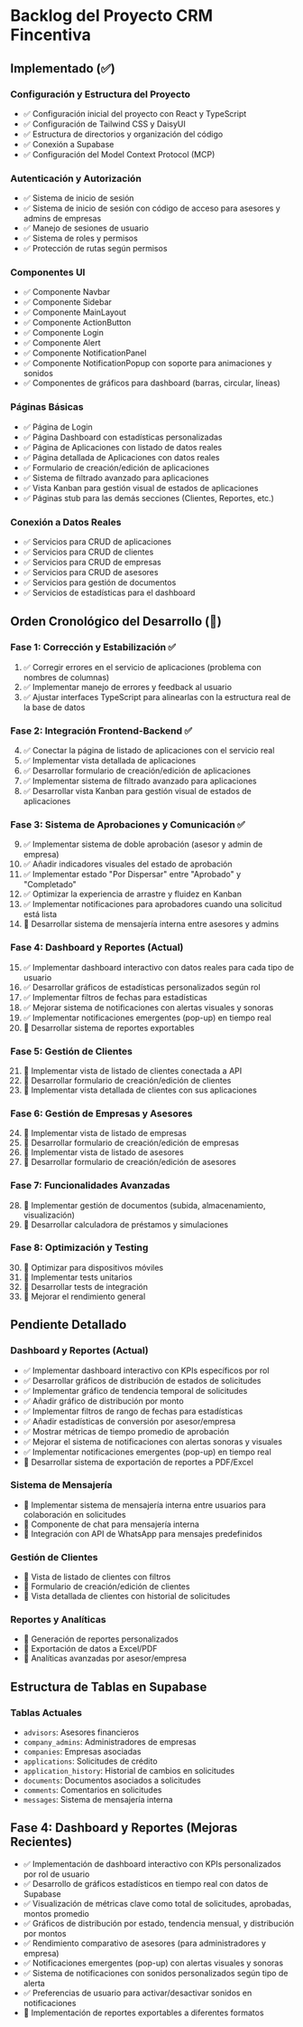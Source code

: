 # Backlog del Proyecto CRM Fincentiva

## Implementado (✅)

### Configuración y Estructura del Proyecto
- ✅ Configuración inicial del proyecto con React y TypeScript
- ✅ Configuración de Tailwind CSS y DaisyUI
- ✅ Estructura de directorios y organización del código
- ✅ Conexión a Supabase
- ✅ Configuración del Model Context Protocol (MCP)

### Autenticación y Autorización
- ✅ Sistema de inicio de sesión
- ✅ Sistema de inicio de sesión con código de acceso para asesores y admins de empresas
- ✅ Manejo de sesiones de usuario
- ✅ Sistema de roles y permisos
- ✅ Protección de rutas según permisos

### Componentes UI
- ✅ Componente Navbar
- ✅ Componente Sidebar
- ✅ Componente MainLayout
- ✅ Componente ActionButton 
- ✅ Componente Login
- ✅ Componente Alert
- ✅ Componente NotificationPanel
- ✅ Componente NotificationPopup con soporte para animaciones y sonidos
- ✅ Componentes de gráficos para dashboard (barras, circular, líneas)

### Páginas Básicas
- ✅ Página de Login
- ✅ Página Dashboard con estadísticas personalizadas
- ✅ Página de Aplicaciones con listado de datos reales
- ✅ Página detallada de Aplicaciones con datos reales
- ✅ Formulario de creación/edición de aplicaciones
- ✅ Sistema de filtrado avanzado para aplicaciones
- ✅ Vista Kanban para gestión visual de estados de aplicaciones
- ✅ Páginas stub para las demás secciones (Clientes, Reportes, etc.)

### Conexión a Datos Reales
- ✅ Servicios para CRUD de aplicaciones
- ✅ Servicios para CRUD de clientes
- ✅ Servicios para CRUD de empresas
- ✅ Servicios para CRUD de asesores
- ✅ Servicios para gestión de documentos
- ✅ Servicios de estadísticas para el dashboard

## Orden Cronológico del Desarrollo (🔢)

### Fase 1: Corrección y Estabilización ✅
1. ✅ Corregir errores en el servicio de aplicaciones (problema con nombres de columnas)
2. ✅ Implementar manejo de errores y feedback al usuario
3. ✅ Ajustar interfaces TypeScript para alinearlas con la estructura real de la base de datos

### Fase 2: Integración Frontend-Backend ✅
4. ✅ Conectar la página de listado de aplicaciones con el servicio real
5. ✅ Implementar vista detallada de aplicaciones
6. ✅ Desarrollar formulario de creación/edición de aplicaciones
7. ✅ Implementar sistema de filtrado avanzado para aplicaciones
8. ✅ Desarrollar vista Kanban para gestión visual de estados de aplicaciones

### Fase 3: Sistema de Aprobaciones y Comunicación ✅
9. ✅ Implementar sistema de doble aprobación (asesor y admin de empresa)
10. ✅ Añadir indicadores visuales del estado de aprobación
11. ✅ Implementar estado "Por Dispersar" entre "Aprobado" y "Completado"
12. ✅ Optimizar la experiencia de arrastre y fluidez en Kanban
13. ✅ Implementar notificaciones para aprobadores cuando una solicitud está lista
14. 🔄 Desarrollar sistema de mensajería interna entre asesores y admins

### Fase 4: Dashboard y Reportes (Actual)
15. ✅ Implementar dashboard interactivo con datos reales para cada tipo de usuario
16. ✅ Desarrollar gráficos de estadísticas personalizados según rol
17. ✅ Implementar filtros de fechas para estadísticas
18. ✅ Mejorar sistema de notificaciones con alertas visuales y sonoras
19. ✅ Implementar notificaciones emergentes (pop-up) en tiempo real
20. 🔄 Desarrollar sistema de reportes exportables

### Fase 5: Gestión de Clientes
21. 📝 Implementar vista de listado de clientes conectada a API
22. 📝 Desarrollar formulario de creación/edición de clientes
23. 📝 Implementar vista detallada de clientes con sus aplicaciones

### Fase 6: Gestión de Empresas y Asesores
24. 📝 Implementar vista de listado de empresas
25. 📝 Desarrollar formulario de creación/edición de empresas
26. 📝 Implementar vista de listado de asesores
27. 📝 Desarrollar formulario de creación/edición de asesores

### Fase 7: Funcionalidades Avanzadas
28. 📝 Implementar gestión de documentos (subida, almacenamiento, visualización)
29. 📝 Desarrollar calculadora de préstamos y simulaciones

### Fase 8: Optimización y Testing
30. 📝 Optimizar para dispositivos móviles
31. 📝 Implementar tests unitarios
32. 📝 Desarrollar tests de integración
33. 📝 Mejorar el rendimiento general

## Pendiente Detallado

### Dashboard y Reportes (Actual)
- ✅ Implementar dashboard interactivo con KPIs específicos por rol
- ✅ Desarrollar gráficos de distribución de estados de solicitudes
- ✅ Implementar gráfico de tendencia temporal de solicitudes
- ✅ Añadir gráfico de distribución por monto
- ✅ Implementar filtros de rango de fechas para estadísticas
- ✅ Añadir estadísticas de conversión por asesor/empresa
- ✅ Mostrar métricas de tiempo promedio de aprobación
- ✅ Mejorar el sistema de notificaciones con alertas sonoras y visuales
- ✅ Implementar notificaciones emergentes (pop-up) en tiempo real
- 🔄 Desarrollar sistema de exportación de reportes a PDF/Excel

### Sistema de Mensajería
- 🔄 Implementar sistema de mensajería interna entre usuarios para colaboración en solicitudes
- 🔄 Componente de chat para mensajería interna
- 📝 Integración con API de WhatsApp para mensajes predefinidos

### Gestión de Clientes
- 📝 Vista de listado de clientes con filtros
- 📝 Formulario de creación/edición de clientes
- 📝 Vista detallada de clientes con historial de solicitudes

### Reportes y Analíticas
- 📝 Generación de reportes personalizados
- 📝 Exportación de datos a Excel/PDF
- 📝 Analíticas avanzadas por asesor/empresa

## Estructura de Tablas en Supabase

### Tablas Actuales
- `advisors`: Asesores financieros
- `company_admins`: Administradores de empresas
- `companies`: Empresas asociadas
- `applications`: Solicitudes de crédito
- `application_history`: Historial de cambios en solicitudes
- `documents`: Documentos asociados a solicitudes
- `comments`: Comentarios en solicitudes
- `messages`: Sistema de mensajería interna

## Fase 4: Dashboard y Reportes (Mejoras Recientes)

- ✅ Implementación de dashboard interactivo con KPIs personalizados por rol de usuario
- ✅ Desarrollo de gráficos estadísticos en tiempo real con datos de Supabase
- ✅ Visualización de métricas clave como total de solicitudes, aprobadas, montos promedio
- ✅ Gráficos de distribución por estado, tendencia mensual, y distribución por montos
- ✅ Rendimiento comparativo de asesores (para administradores y empresa)
- ✅ Notificaciones emergentes (pop-up) con alertas visuales y sonoras
- ✅ Sistema de notificaciones con sonidos personalizados según tipo de alerta
- ✅ Preferencias de usuario para activar/desactivar sonidos en notificaciones
- 🔄 Implementación de reportes exportables a diferentes formatos 